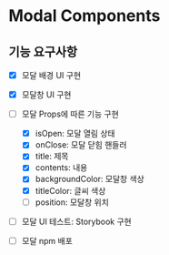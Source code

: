 # Modal Components

## 기능 요구사항

- [x] 모달 배경 UI 구현
- [x] 모달창 UI 구현
- [ ] 모달 Props에 따른 기능 구현

  - [x] isOpen: 모달 열림 상태
  - [x] onClose: 모달 닫힘 핸들러
  - [x] title: 제목
  - [x] contents: 내용
  - [x] backgroundColor: 모달창 색상
  - [x] titleColor: 글씨 색상
  - [ ] position: 모달창 위치

- [ ] 모달 UI 테스트: Storybook 구현
- [ ] 모달 npm 배포
